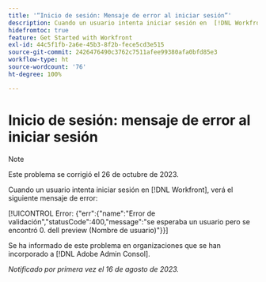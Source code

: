 ```yaml
---
title: '“Inicio de sesión: Mensaje de error al iniciar sesión”'
description: Cuando un usuario intenta iniciar sesión en  [!DNL Workfront], verá un mensaje de error.
hidefromtoc: true
feature: Get Started with Workfront
exl-id: 44c5f1fb-2a6e-45b3-8f2b-fece5cd3e515
source-git-commit: 2426476490c3762c7511afee99380afa0bfd85e3
workflow-type: ht
source-wordcount: '76'
ht-degree: 100%

---
```


# Inicio de sesión: mensaje de error al iniciar sesión

>[!NOTE]
>
>Este problema se corrigió el 26 de octubre de 2023.

Cuando un usuario intenta iniciar sesión en [!DNL Workfront], verá el siguiente mensaje de error:

[!UICONTROL Error: {&quot;err&quot;:{&quot;name&quot;:&quot;Error de validación&quot;,&quot;statusCode&quot;:400,&quot;message&quot;:&quot;se esperaba un usuario pero se encontró 0. dell preview (Nombre de usuario)&quot;}}]

Se ha informado de este problema en organizaciones que se han incorporado a [!DNL Adobe Admin Consol].

_Notificado por primera vez el 16 de agosto de 2023._

